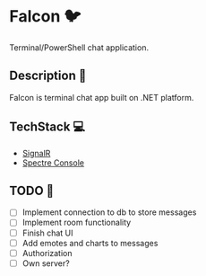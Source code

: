 # Falcon 🐦
Terminal/PowerShell chat application.

## Description 🧾
Falcon is terminal chat app built on .NET platform.

## TechStack 💻
* [SignalR](https://github.com/SignalR/SignalR)
* [Spectre Console](https://github.com/spectreconsole/spectre.console)

## TODO 📝
- [ ] Implement connection to db to store messages
- [ ] Implement room functionality
- [ ] Finish chat UI
- [ ] Add emotes and charts to messages
- [ ] Authorization
- [ ] Own server?

